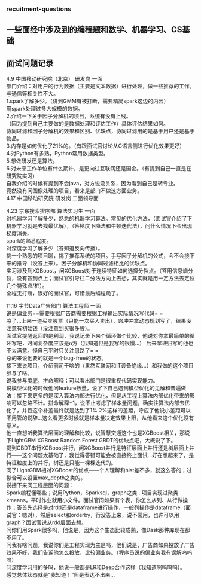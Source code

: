 ### recuitment-questions  
## 一些面经中涉及到的编程题和数学、机器学习、CS基础  
## 面试问题记录  
4.9 中国移动研究院（北京） 研发岗 一面  
部门介绍：对用户的行为数据（主要是文本数据）进行处理，做一些推荐的工作。与通信等相关性不大。  
1.spark了解多少。（讲到GMM有被打断，需要精简spark这边的内容）  
用spark处理过多大规模的数据。  
2.介绍一下关于因子分解机的项目，系统有没有上线。  
（因为提到自己主要做的是数据处理和评估工作）具体评估结果如何。  
协同过滤和因子分解机的效果和区别、优缺点，协同过滤用的是基于用户还是基于物品。  
3.内存是如何优化了21%的。（有跟面试官讨论从C语言侧进行优化效果更好）  
4.对Python有多熟，Python常用数据类型。  
5.想做研发还是算法。  
6.对未来工作单位有什么期许，是更向往互联网还是国企。（有提到自己一直是在研究院实习）  
自我介绍的时候有提到不会java，对方说没关系，因为看到自己是转专业。  
竟然没有问图像处理的项目，看来是部门不做这方面业务。  
4.17 中国移动研究院 研发岗 二面领导面  

4.23 京东搜索排序部 算法实习生 一面  
对机器学习了解多少，熟悉的机器学习算法。常见的优化方法，（面试官介绍了下机器学习就是去找最优解），（答梯度下降法和牛顿迭代法），问什么情况下会出现梯度消失。    
spark的熟悉程度。  
对深度学习了解多少（答知道反向传播）。  
挑一个熟悉的项目聊，挑了推荐系统的项目。手写因子分解机的公式，会不会接下来的推导（没答上来）。因子分解机和协同过滤相比的优缺点。  
实习涉及到XGBoost，问XGBoost对于连续特征如何选择分裂点。（答用信息熵分裂，没有答到点上；面试官引导往二分法方向上去想，其实就是用一定方法去定位几个特殊点/桩）。  
全程无打断，很好的面试官，可惜最后编程跪了。  

11.16 字节Data广告部门 算法工程师 一面  
说是偏业务==需要根据广告商需要根据工程输出实际情况写代码= =  
凉了...上来一道买卖股票（只能一次买入卖出），兴冲冲拿动态规划写了，结果没注意有初始钱（没注意到买很多股）。  
面试官提醒返回的是利润，我说记录下来个循环做个比较，他说对你拿最简单的循环写吧，时间复杂度应该是n方（我知道但是我写的很慢...）
后来拿递归写的他也不太满意。怪自己平时只关注思路了= =  
总的来说他要的就是一个bug-free的状态。  
接下来说项目，介绍前司干啥的（果然互联网和IT设备绝缘...）和我做的这个项目参与了啥。  
说我参与度底，拼命解释；可以看出部门是很重视代码实现能力。  
说模型优化的时候他问feature数量，说了下自己遇到模型优化的见解和普遍做法：接下来更多的是深入算法内部进行优化，但是从工程上算法内部优化带来的影响可以忽略不计。拼命解释+1，说不止考虑了样本量问题，确实往算法内部去优化了，并且这个补差最终就是达到了1% 2%这样的差距，呼应了他说小差距可以不用管的说辞...这么看更多时候就是样本量决定效果上限，从他看来这个优化没有意义。  
他一直想听我算法层面的理解和比较，说智慧交通这个也是XGBoost相关，那说下LightGBM XGBoost Random Forest GBDT的优缺点吧，大概说了下。  
提到GBDT串行XGBoost并行，问XGBoost并行是特征层面上并行还是树层面上并行——这个问题太基础了，我觉得答错可能会被直接终止面试...好在想起来了，是特征粒度上的并行，树还是只能一棵棵迭代的。  
问了LightGBM相对XGBoost的优点——个人理解和hist差不多，就这么答的；过拟合可以设置max_depth之类的。  
说接下来问工程层面的问题：  
Spark编程懂哪些；说用Python，Sparksql，graph之类...项目实现过聚类kmeans，平时作业就用小文件。面试官问如果有个表，你怎么从列、从行做操作；答首先选择是对rdd还是dataframe进行操作，一般列操作是dataframe（面试官：嗯对），然后select和orderby，行没答上来，说不常用，也许可以用graph？面试官说从rdd层面去想。  
问你们用Spark很多吗，他说是，因为这个生态比较成熟，像Dask那种库现在都不用了。  
问我有啥问题，我说你们是工程实现为主是吗，他们说是，广告商如果投放了广告效果不好，我们告诉他怎么投放，比较偏业务。（程序员说的偏业务我有误解呜呜呜）  
问深度学习用的多吗，他说一般都是LR和Deep合作这样（我知道啊呜呜呜）。  
感觉总体状态就是“我知道！”但是表达不出来...  
